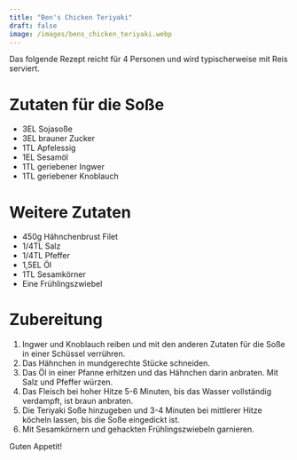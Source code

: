```yaml
---
title: "Ben's Chicken Teriyaki"
draft: false
image: /images/bens_chicken_teriyaki.webp
---
```


Das folgende Rezept reicht für 4 Personen und wird typischerweise mit Reis serviert.

# Zutaten für die Soße
- 3EL Sojasoße
- 3EL brauner Zucker
- 1TL Apfelessig
- 1EL Sesamöl
- 1TL geriebener Ingwer
- 1TL geriebener Knoblauch

# Weitere Zutaten
- 450g Hähnchenbrust Filet
- 1/4TL Salz
- 1/4TL Pfeffer
- 1,5EL Öl
- 1TL Sesamkörner
- Eine Frühlingszwiebel

# Zubereitung
1. Ingwer und Knoblauch reiben und mit den anderen Zutaten für die Soße in einer Schüssel verrühren.
2. Das Hähnchen in mundgerechte Stücke schneiden.
3. Das Öl in einer Pfanne erhitzen und das Hähnchen darin anbraten. Mit Salz und Pfeffer würzen.
4. Das Fleisch bei hoher Hitze 5-6 Minuten, bis das Wasser vollständig verdampft, ist braun anbraten.
5. Die Teriyaki Soße hinzugeben und 3-4 Minuten bei mittlerer Hitze köcheln lassen, bis die Soße eingedickt ist.
6. Mit Sesamkörnern und gehackten Frühlingszwiebeln garnieren.

Guten Appetit!


<!-- Ingredients for Teriyaki Chicken Stir Fry:

Boneless Chicken Thigh - 450 gms (1 lb)

(Tsp-Teaspoon; Tbsp-Tablespoon) US Measures

For the Teriyaki Sauce:
•⁠  ⁠Light Soy Sauce- 3 tbsp  (Preferably Kikkoman)
•⁠  ⁠Brown Sugar- 3 tbsp
•⁠  ⁠Apple Cider Vinegar- 1 tsp
•⁠  ⁠Sesame oil- 1 tbsp
•⁠  ⁠Ginger grated- 1 tsp
•⁠  ⁠Garlic grated- 1 tsp 

Other Ingredients:
•⁠  ⁠Salt for seasoning- 1/4 tsp
•⁠  ⁠Pepper powder for seasoning- 1/4 tsp
•⁠  ⁠Oil for pan frying the chicken- 1.5 tbsp 
•⁠  ⁠Sesame seeds- 1 tsp (as garnish)
•⁠  ⁠Spring onion greens, chopped- 2 tbsp (as garnish) 

Preparation:
•⁠  ⁠Cut the boneless thighs into bite sized chunks. 
•⁠  ⁠Grate the ginger & garlic and prepare the Teriyaki Sauce.

Process:
•⁠  ⁠Heat oil in a pan and then add the chicken pieces. Season with salt and pepper powder.
•⁠  ⁠Fry on high heat for 5-6 mins till the water dries up and the meat is browned.
•⁠  ⁠Now add the Teriyaki Sauce (prepared earlier), give a mix and cook on medium heat for 3-4 mins till the sauce is absorbed and coats the chicken pieces. 
•⁠  ⁠Garnish with the sesame seeds and chopped spring onion greens -->